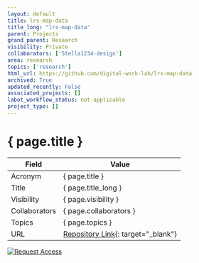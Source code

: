 ```yaml
---
layout: default
title: lrs-map-data
title_long: "lrs-map-data"
parent: Projects
grand_parent: Research
visibility: Private
collaborators: ['Stella1234-design']
area: research
topics: ['research']
html_url: https://github.com/digital-work-lab/lrs-map-data
archived: True
updated_recently: False
associated_projects: []
labot_workflow_status: not-applicable
project_type: []
---
```


# { page.title }

Field               | Value
------------------- | ----------------------------------
Acronym             | { page.title }
Title               | { page.title_long }
Visibility          | { page.visibility }
Collaborators       | { page.collaborators }
Topics              | { page.topics }
URL                 | [Repository Link](https://github.com/digital-work-lab/lrs-map-data){: target="_blank"}

[![Request Access](https://img.shields.io/badge/Request-Access-blue?style=for-the-badge)](https://github.com/digital-work-lab/lrs-map-data/issues/new?assignees=geritwagner&labels=access+request&template=request-repo-access.md&title=%5BAccess+Request%5D+Request+for+access+to+repository)

